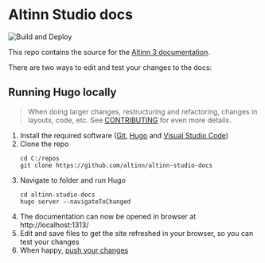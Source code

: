 # Altinn Studio docs

![Build and Deploy](https://github.com/Altinn/altinn-studio-docs/actions/workflows/hugo.yml/badge.svg)

This repo contains the source for the [Altinn 3 documentation](https://docs.altinn.studio/).

There are two ways to edit and test your changes to the docs:

## Running Hugo locally
> When doing larger changes, restructuring and refactoring, changes in layouts, code, etc.
> See [CONTRIBUTING](./CONTRIBUTING.md) for even more details.

1. Install the required software ([Git](https://git-scm.com/downloads), [Hugo](https://gohugo.io/installation/) and [Visual Studio Code](https://code.visualstudio.com/))
2. Clone the repo
   ```shell
   cd C:/repos
   git clone https://github.com/altinn/altinn-studio-docs
   ```
3. Navigate to folder and run Hugo
   ```shell
   cd altinn-studio-docs
   hugo server --navigateToChanged
   ```
4. The documentation can now be opened in browser at http://localhost:1313/
5. Edit and save files to get the site refreshed in your browser, so you can test your changes
6. When happy, [push your changes](https://github.com/Altinn/altinn-studio-docs/blob/master/CONTRIBUTING.md#push-your-changes-to-github)
